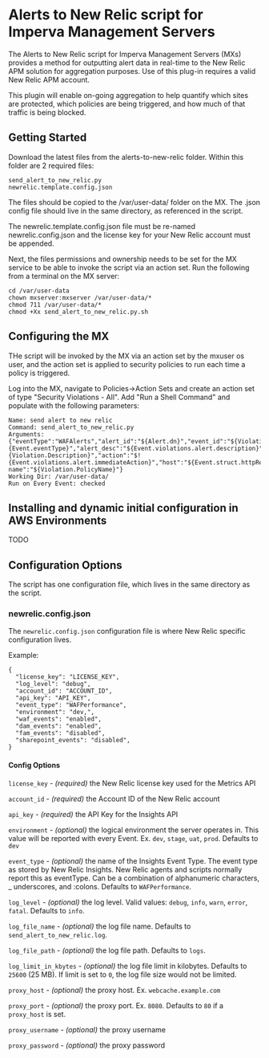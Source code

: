 # Alerts to New Relic script for Imperva Management Servers

The Alerts to New Relic script for Imperva Management Servers (MXs) provides a method for outputting alert data in real-time to the New Relic APM solution for aggregation purposes.  Use of this plug-in requires a valid New Relic APM account.

This plugin will enable on-going aggregation to help quantify which sites are protected, which policies are being triggered, and how much of that traffic is being blocked.    

## Getting Started

Download the latest files from the alerts-to-new-relic folder.  Within this folder are 2 required files:

```
send_alert_to_new_relic.py
newrelic.template.config.json
```

The files should be copied to the /var/user-data/ folder on the MX.  The .json config file should live in the same directory, as referenced in the script. 

The newrelic.template.config.json file must be re-named newrelic.config.json and the license key for your New Relic account must be appended. 

Next, the files permissions and ownership needs to be set for the MX service to be able to invoke the script via an action set.  Run the following from a terminal on the MX server:
```
cd /var/user-data
chown mxserver:mxserver /var/user-data/*
chmod 711 /var/user-data/*
chmod +Xx send_alert_to_new_relic.py.sh
```

## Configuring the MX

THe script will be invoked by the MX via an action set by the mxuser os user, and the action set is applied to security policies to run each time a policy is triggered.  

Log into the MX, navigate to Policies->Action Sets and create an action set of type "Security Violations - All".  Add "Run a Shell Command" and populate with the following parameters:

```
Name: send alert to new relic
Command: send_alert_to_new_relic.py
Arguments: {"eventType":"WAFAlerts","alert_id":"${Alert.dn}","event_id":"${Violation.Id}","alert_type":"$!{Event.eventType}","alert_desc":"${Event.violations.alert.description}","violation_desc":"$!{Violation.Description}","action":"$!{Event.violations.alert.immediateAction}","host":"${Event.struct.httpRequest.url.host}","policy-name":"${Violation.PolicyName}"}
Working Dir: /var/user-data/
Run on Every Event: checked

```

## Installing and dynamic initial configuration in AWS Environments

TODO

## Configuration Options ##

The script has one configuration file, which lives in the same directory as the script.

### newrelic.config.json ###

The `newrelic.config.json` configuration file is where New Relic specific configuration lives. 

Example:

```
{
  "license_key": "LICENSE_KEY",
  "log_level": "debug",
  "account_id": "ACCOUNT_ID",
  "api_key": "API_KEY",
  "event_type": "WAFPerformance",
  "environment": "dev,",
  "waf_events": "enabled",
  "dam_events": "enabled",
  "fam_events": "disabled",
  "sharepoint_events": "disabled",
}
```

#### Config Options ####

`license_key` - _(required)_ the New Relic license key used for the Metrics API

`account_id` - _(required)_ the Account ID of the New Relic account

`api_key` - _(required)_ the API Key for the Insights API

`environment` - _(optional)_ the logical environment the server operates in.  This value will be reported with every Event.  Ex. `dev`, `stage`, `uat`, `prod`.  Defaults to `dev`

`event_type` - _(optional)_ the name of the Insights Event Type.  The event type as stored by New Relic Insights. New Relic agents and scripts normally report this as eventType. Can be a combination of alphanumeric characters, _ underscores, and :colons.  Defaults to `WAFPerformance`.

`log_level` - _(optional)_ the log level. Valid values: `debug`, `info`, `warn`, `error`, `fatal`. Defaults to `info`.

`log_file_name` - _(optional)_ the log file name. Defaults to `send_alert_to_new_relic.log`.

`log_file_path` - _(optional)_ the log file path. Defaults to `logs`.

`log_limit_in_kbytes` - _(optional)_ the log file limit in kilobytes. Defaults to `25600` (25 MB). If limit is set to `0`, the log file size would not be limited.

`proxy_host` - _(optional)_ the proxy host. Ex. `webcache.example.com`

`proxy_port` - _(optional)_ the proxy port. Ex. `8080`. Defaults to `80` if a `proxy_host` is set.

`proxy_username` - _(optional)_ the proxy username

`proxy_password` - _(optional)_ the proxy password
